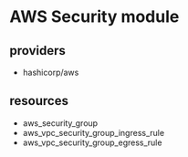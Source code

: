 # AWS Security module

## providers

- hashicorp/aws

## resources

- aws_security_group
- aws_vpc_security_group_ingress_rule
- aws_vpc_security_group_egress_rule
